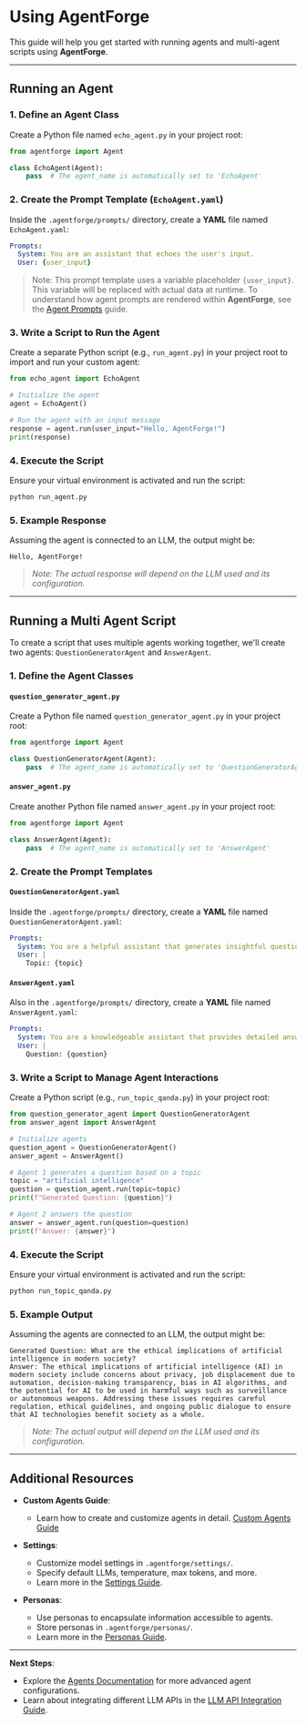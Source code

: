 # Using AgentForge

This guide will help you get started with running agents and multi-agent scripts using **AgentForge**.

---

## Running an Agent

### 1. Define an Agent Class

Create a Python file named `echo_agent.py` in your project root:

```python
from agentforge import Agent

class EchoAgent(Agent):
    pass  # The agent_name is automatically set to 'EchoAgent'
```

### 2. Create the Prompt Template (`EchoAgent.yaml`)

Inside the `.agentforge/prompts/` directory, create a **YAML** file named `EchoAgent.yaml`:

```yaml
Prompts:
  System: You are an assistant that echoes the user's input.
  User: {user_input}
```
> Note: This prompt template uses a variable placeholder `{user_input}`. This variable will be replaced with actual data at runtime. To understand how agent prompts are rendered within **AgentForge**, see the [Agent Prompts](../Agents/AgentPrompts.md) guide.

### 3. Write a Script to Run the Agent

Create a separate Python script (e.g., `run_agent.py`) in your project root to import and run your custom agent:

```python
from echo_agent import EchoAgent

# Initialize the agent
agent = EchoAgent()

# Run the agent with an input message
response = agent.run(user_input="Hello, AgentForge!")
print(response)
```

### 4. Execute the Script

Ensure your virtual environment is activated and run the script:

```bash
python run_agent.py
```

### 5. **Example Response**

Assuming the agent is connected to an LLM, the output might be:

```
Hello, AgentForge!
```

> *Note: The actual response will depend on the LLM used and its configuration.*

---

## Running a Multi Agent Script

To create a script that uses multiple agents working together, we'll create two agents: `QuestionGeneratorAgent` and `AnswerAgent`.

### 1. Define the Agent Classes

#### `question_generator_agent.py`

Create a Python file named `question_generator_agent.py` in your project root:

```python
from agentforge import Agent

class QuestionGeneratorAgent(Agent):
    pass  # The agent_name is automatically set to 'QuestionGeneratorAgent'
```

#### `answer_agent.py`

Create another Python file named `answer_agent.py` in your project root:

```python
from agentforge import Agent

class AnswerAgent(Agent):
    pass  # The agent_name is automatically set to 'AnswerAgent'
```

### 2. Create the Prompt Templates

#### `QuestionGeneratorAgent.yaml`

Inside the `.agentforge/prompts/` directory, create a **YAML** file named `QuestionGeneratorAgent.yaml`:

```yaml
Prompts:
  System: You are a helpful assistant that generates insightful questions based on the user's topic.
  User: |
    Topic: {topic}
```

#### `AnswerAgent.yaml`

Also in the `.agentforge/prompts/` directory, create a **YAML** file named `AnswerAgent.yaml`:

```yaml
Prompts:
  System: You are a knowledgeable assistant that provides detailed answers to questions.
  User: |
    Question: {question}
```

### 3. Write a Script to Manage Agent Interactions

Create a Python script (e.g., `run_topic_qanda.py`) in your project root:

```python
from question_generator_agent import QuestionGeneratorAgent
from answer_agent import AnswerAgent

# Initialize agents
question_agent = QuestionGeneratorAgent()
answer_agent = AnswerAgent()

# Agent 1 generates a question based on a topic
topic = "artificial intelligence"
question = question_agent.run(topic=topic)
print(f"Generated Question: {question}")

# Agent 2 answers the question
answer = answer_agent.run(question=question)
print(f"Answer: {answer}")
```

### 4. Execute the Script

Ensure your virtual environment is activated and run the script:

```bash
python run_topic_qanda.py
```

### 5. **Example Output**

Assuming the agents are connected to an LLM, the output might be:

```
Generated Question: What are the ethical implications of artificial intelligence in modern society?
Answer: The ethical implications of artificial intelligence (AI) in modern society include concerns about privacy, job displacement due to automation, decision-making transparency, bias in AI algorithms, and the potential for AI to be used in harmful ways such as surveillance or autonomous weapons. Addressing these issues requires careful regulation, ethical guidelines, and ongoing public dialogue to ensure that AI technologies benefit society as a whole.
```

>*Note: The actual output will depend on the LLM used and its configuration.*

---

## Additional Resources

- **Custom Agents Guide**:
  - Learn how to create and customize agents in detail. [Custom Agents Guide](../Agents/CustomAgents.md)

- **Settings**:
  - Customize model settings in `.agentforge/settings/`.
  - Specify default LLMs, temperature, max tokens, and more.
  - Learn more in the [Settings Guide](../Settings/Settings.md).

- **Personas**:
  - Use personas to encapsulate information accessible to agents.
  - Store personas in `.agentforge/personas/`.
  - Learn more in the [Personas Guide](../Personas/Personas.md).
  
---

**Next Steps**:

- Explore the [Agents Documentation](../Agents/Agents.md) for more advanced agent configurations.
- Learn about integrating different LLM APIs in the [LLM API Integration Guide](../LLMs/LLMs.md).

